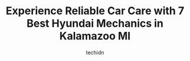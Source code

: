 ---
layout: ampstory
image: https://images.unsplash.com/photo-1568616389075-7ec27e747c9a?ixlib=rb-4.0.3&ixid=MnwxMjA3fDB8MHxwaG90by1wYWdlfHx8fGVufDB8fHx8&auto=format&fit=crop&w=640&h=853&q=80
author: techidn
featured: false
description: Trust your vehicles maintenance and repairs to the 7 best Hyundai Mechanic in Kalamazoo MI, USA. With their extensive experience, cutting-edge technology, and commitment to customer satisfa
title: Experience Reliable Car Care with 7 Best Hyundai Mechanics in Kalamazoo MI
cover:
   title: Experience Reliable Car Care with 7 Best Hyundai Mechanics in Kalamazoo MI
   subtitle: Rickpate
   background: https://images.unsplash.com/photo-1568616389075-7ec27e747c9a?ixlib=rb-4.0.3&ixid=MnwxMjA3fDB8MHxwaG90by1wYWdlfHx8fGVufDB8fHx8&auto=format&fit=crop&w=640&h=853&q=80

pages: 
 - layout: thirds
   top: <h1>#1 Dykstras Auto - Kalamazoo</h1>
   bottom: "<p>Im really happy with my service! Initially came in because my alternator had died and took my battery with it. They were able to quickly get the part ordered and get my </p>"
   background: https://www.knot35.com/toplist/wp-content/uploads/2023/06/best-hyundai-mechanic-1-in-kalamazoo-mi-1685839710.jpeg
   backgroundblur: true
 - layout: thirds
   top: <h1>#2 Monro Auto Service and Tire Centers</h1>
   bottom: "<p>2951 Stadium Dr, Kalamazoo, MI 49008, United States</p>"
   background: https://www.knot35.com/toplist/wp-content/uploads/2023/06/best-hyundai-mechanic-2-in-kalamazoo-mi-1685839710.jpeg
   cta:
      link: https://www.knot35.com/toplist/experience-reliable-car-care-with-7-best-hyundai-mechanics-in-kalamazoo-mi/
      text: Experience Reliable Car Care with 7 Best Hyundai Mechanics in Kalamazoo MI
 - layout: thirds
   top: <h1>#3 Monro Auto Service and Tire Centers</h1>
   bottom: "<p>1001 Riverview Dr, Kalamazoo, MI 49048, United States</p>"
   background: https://www.knot35.com/toplist/wp-content/uploads/2023/06/best-hyundai-mechanic-3-in-kalamazoo-mi-1685839711.jpeg
   cta:
      link: https://www.knot35.com/toplist/experience-reliable-car-care-with-7-best-hyundai-mechanics-in-kalamazoo-mi/
      text: Experience Reliable Car Care with 7 Best Hyundai Mechanics in Kalamazoo MI
 - layout: thirds
   top: <h1>#4 Master Mechanics</h1>
   bottom: "<p>3219 E Kilgore Rd, Kalamazoo, MI 49001, United States</p>"
   background: https://images.unsplash.com/photo-1488554378835-f7acf46e6c98?ixlib=rb-4.0.3&ixid=MnwxMjA3fDB8MHxwaG90by1wYWdlfHx8fGVufDB8fHx8&auto=format&fit=crop&w=640&h=853&q=80
   cta:
      link: https://www.knot35.com/toplist/experience-reliable-car-care-with-7-best-hyundai-mechanics-in-kalamazoo-mi/
      text: Experience Reliable Car Care with 7 Best Hyundai Mechanics in Kalamazoo MI
 - layout: thirds
   top: <h1>#5 Monro Auto Service and Tire Centers</h1>
   bottom: "<p>2351 S Sprinkle Rd, Kalamazoo, MI 49001, United States</p>"
   background: https://images.unsplash.com/photo-1608411404720-c8f0417bcdba?ixlib=rb-4.0.3&ixid=MnwxMjA3fDB8MHxwaG90by1wYWdlfHx8fGVufDB8fHx8&auto=format&fit=crop&w=640&h=853&q=80
   cta:
      link: https://www.knot35.com/toplist/experience-reliable-car-care-with-7-best-hyundai-mechanics-in-kalamazoo-mi/
      text: Experience Reliable Car Care with 7 Best Hyundai Mechanics in Kalamazoo MI
 - layout: thirds
   top: <h1>#6 Otto Kihm Tire And Service</h1>
   bottom: "<p>425 E Vine St, Kalamazoo, MI 49001, United States</p>"
   background: https://images.unsplash.com/photo-1489694553447-4c9339da310d?ixlib=rb-4.0.3&ixid=MnwxMjA3fDB8MHxwaG90by1wYWdlfHx8fGVufDB8fHx8&auto=format&fit=crop&w=640&h=853&q=80
   cta:
      link: https://www.knot35.com/toplist/experience-reliable-car-care-with-7-best-hyundai-mechanics-in-kalamazoo-mi/
      text: Experience Reliable Car Care with 7 Best Hyundai Mechanics in Kalamazoo MI
 - layout: thirds
   top: <h1>#7 Woodwards Garage</h1>
   bottom: "<p>201 E Alcott St, Kalamazoo, MI 49001, United States</p>"
   background: https://images.unsplash.com/photo-1524169358666-79f22534bc6e?ixlib=rb-4.0.3&ixid=MnwxMjA3fDB8MHxwaG90by1wYWdlfHx8fGVufDB8fHx8&auto=format&fit=crop&w=640&h=853&q=80
   cta:
      link: https://www.knot35.com/toplist/experience-reliable-car-care-with-7-best-hyundai-mechanics-in-kalamazoo-mi/
      text: Experience Reliable Car Care with 7 Best Hyundai Mechanics in Kalamazoo MI
 - layout: thirds
   middle: Continue reading...
   background: https://images.unsplash.com/photo-1496096265110-f83ad7f96608?ixlib=rb-4.0.3&ixid=MnwxMjA3fDB8MHxwaG90by1wYWdlfHx8fGVufDB8fHx8&auto=format&fit=crop&w=640&h=853&q=80
   cta:
      link: https://www.knot35.com/toplist/experience-reliable-car-care-with-7-best-hyundai-mechanics-in-kalamazoo-mi/
      text: Experience Reliable Car Care with 7 Best Hyundai Mechanics in Kalamazoo MI
      
---